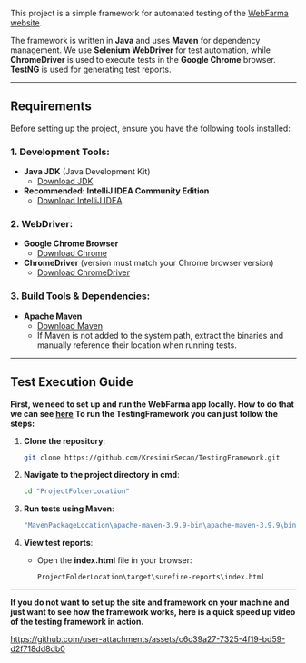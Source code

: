 
This project is a simple framework for automated testing of the [WebFarma website](https://github.com/KresimirSecan/WebFarma).

The framework is written in **Java** and uses **Maven** for dependency management. We use **Selenium WebDriver** for test automation, while **ChromeDriver** is used to execute tests in the **Google Chrome** browser. **TestNG** is used for generating test reports.

---
## Requirements
Before setting up the project, ensure you have the following tools installed:

### 1. Development Tools:
- **Java JDK** (Java Development Kit)  
  - [Download JDK](https://www.oracle.com/java/technologies/javase-downloads.html)
- **Recommended: IntelliJ IDEA Community Edition**  
  - [Download IntelliJ IDEA](https://www.jetbrains.com/idea/download)

### 2. WebDriver:
- **Google Chrome Browser**  
  - [Download Chrome](https://www.google.com/chrome/)
- **ChromeDriver** (version must match your Chrome browser version)  
  - [Download ChromeDriver](https://developer.chrome.com/docs/chromedriver/downloads/version-selection)

### 3. Build Tools & Dependencies:
- **Apache Maven**  
  - [Download Maven](https://maven.apache.org/download.cgi)
  - If Maven is not added to the system path, extract the binaries and manually reference   their location when running tests.

---
## Test Execution Guide
**First, we need to set up and run the WebFarma app locally. 
How to do that we can see [here](https://github.com/KresimirSecan/WebFarma/blob/master/README.md)**
**To run the TestingFramework you can just follow the steps:**

1. **Clone the repository**:
   ```sh
   git clone https://github.com/KresimirSecan/TestingFramework.git
   ```

2. **Navigate to the project directory in cmd**:
   ```sh
   cd "ProjectFolderLocation"
   ```

3. **Run tests using Maven**:
   ```sh
   "MavenPackageLocation\apache-maven-3.9.9-bin\apache-maven-3.9.9\bin\mvn" test
   ```

4. **View test reports**:
   - Open the **index.html** file in your browser:
     ```
     ProjectFolderLocation\target\surefire-reports\index.html
     ```
---

**If you do not want to set up the site and framework on your machine and just want to see how the framework works, here is a quick speed up video of the testing framework in action.**




https://github.com/user-attachments/assets/c6c39a27-7325-4f19-bd59-d2f718dd8db0



